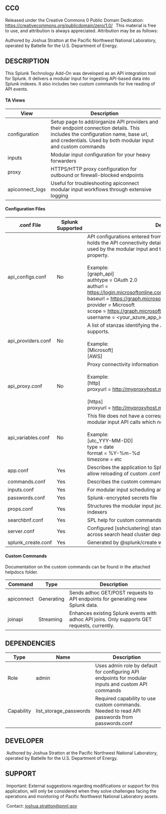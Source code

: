 ## CC0

Released under the Creative Commons 0 Public Domain Dedication:  https://creativecommons.org/publicdomain/zero/1.0/ 
  
This material is free to use, and attribution is always appreciated. Attribution may be as follows: 

Authored by Joshua Stratton at the Pacific Northwest National Laboratory, operated by Battelle for the U.S. Department of Energy.

## DESCRIPTION

This Splunk Technology Add-On was developed as an API integration tool for Splunk. It delivers a modular input for ingesting API-based data into Splunk indexes. It also includes two custom commands for live reading of API events.

#### TA Views

| View            | Description                                                  |
| --------------- | ------------------------------------------------------------ |
| configuration   | Setup page to add/organize API providers and their endpoint connection details. This includes the configuration name, base url, and credentials. Used by both modular input and custom commands |
| inputs          | Modular input configuration for your heavy forwarders        |
| proxy           | HTTPS/HTTP proxy configuration for outbound or firewall-blocked endpoints |
| apiconnect_logs | Useful for troubleshooting apiconnect modular input workflows through extensive logging |

#### Configuration Files

| .conf File         | Splunk Supported | Description                                                  |
| ------------------ | ---------------- | ------------------------------------------------------------ |
| api_configs.conf   | No               | API configurations entered from the configurations view. This file holds the API connectivity details. The stanza name is the mapping used by the modular input and the apiconnect/joinapi commands' api property.<br /><br />Example:<br />[graph_api]<br />authtype = OAuth 2.0<br />authurl = https://login.microsoftonline.com/<your_tenant_id>/oauth2/v2.0/token<br />baseurl = https://graph.microsoft.com<br />provider = Microsoft<br />scope = https://graph.microsoft.com/.default<br />username = <your_azure_app_id><br /> |
| api_providers.conf | No               | A list of stanzas identifying the API providers your environment supports.<br /><br />Example:<br />[Microsoft]<br />[AWS] |
| api_proxy.conf     | No               | Proxy connectivity information<br /><br />Example:<br />[http]<br />proxyurl = http://myproxyhost.myco.com:3128<br /><br />[https]<br />proxyurl = http://myproxyhost.myco.com:3128 |
| api_variables.conf | No               | This file does not have a corresponding UI page. This is helpful for modular input API calls which need a customized date/time format.<br /><br />Example:<br />[utc_YYY-MM-DD]<br />type = date<br />format = %Y-%m-%d<br />timezone = etc |
| app.conf           | Yes              | Describes the application to Splunk. Included a [triggers] stanza to allow reloading of custom .conf files without having to restart Splunk |
| commands.conf      | Yes              | Describes the custom commands to Splunkd                     |
| inputs.conf        | Yes              | For modular input scheduling and consumption                 |
| passwords.conf     | Yes              | Splunk-encrypted secrets file                                |
| props.conf         | Yes              | Structures the modular input json events for ingest into Splunk indexers |
| searchbnf.conf     | Yes              | SPL help for custom commands                                 |
| server.conf        | Yes              | Configured [sshclustering] stanza for replicating custom .conf files across search head cluster deployments |
| splunk_create.conf | Yes              | Generated by @splunk/create when beginning React UI project  |


#### Custom Commands

Documentation on the custom commands can be found in the attached helpdocs folder.

| Command    | Type       | Description                                                  |
| ---------- | ---------- | ------------------------------------------------------------ |
| apiconnect | Generating | Sends adhoc GET/POST requests to API endpoints for generating new Splunk data. |
| joinapi    | Streaming  | Enhances existing Splunk events with adhoc API joins. Only supports GET requests, currently. |

## DEPENDENCIES

| Type       | Name                   | Description                                                  |
| ---------- | ---------------------- | ------------------------------------------------------------ |
| Role       | admin                  | Uses admin role by default for configuring API endpoints for modular inputs and custom API commands |
| Capability | list_storage_passwords | Required capability to use custom commands. Needed to read API passwords from passwords.conf |

## DEVELOPER

​    Authored by Joshua Stratton at the Pacific Northwest National Laboratory, operated by Battelle for the U.S. Department of Energy.

## SUPPORT

​   Important: External suggestions regarding modifications or support for this application, will only be considered when they solve challenges facing the operations and monitoring of Pacific Northwest National Laboratory assets.

​   Contact: joshua.stratton@pnnl.gov
